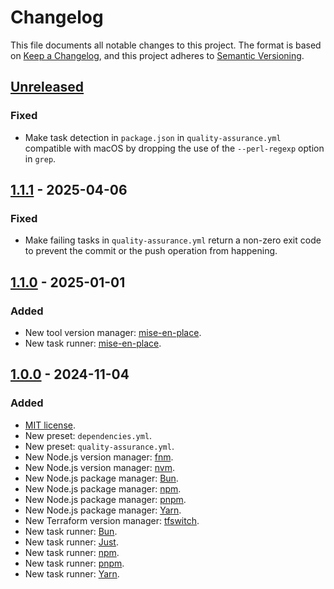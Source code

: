 # Changelog

This file documents all notable changes to this project. The format is based
on [Keep a Changelog](https://keepachangelog.com/en/1.1.0), and this project
adheres to [Semantic Versioning](https://semver.org/spec/v2.0.0.html).

## [Unreleased]
### Fixed
- Make task detection in `package.json` in `quality-assurance.yml` compatible
  with macOS by dropping the use of the `--perl-regexp` option in `grep`.

## [1.1.1] - 2025-04-06
### Fixed
- Make failing tasks in `quality-assurance.yml` return a non-zero exit code to
  prevent the commit or the push operation from happening.

## [1.1.0] - 2025-01-01
### Added
- New tool version manager: [mise-en-place](https://mise.jdx.dev).
- New task runner: [mise-en-place](https://mise.jdx.dev).

## [1.0.0] - 2024-11-04
### Added
- [MIT license](https://choosealicense.com/licenses/mit).
- New preset: `dependencies.yml`.
- New preset: `quality-assurance.yml`.
- New Node.js version manager: [fnm](https://github.com/Schniz/fnm).
- New Node.js version manager: [nvm](https://github.com/nvm-sh/nvm).
- New Node.js package manager: [Bun](https://bun.sh).
- New Node.js package
  manager: [npm](https://nodejs.org/en/learn/getting-started/an-introduction-to-the-npm-package-manager).
- New Node.js package manager: [pnpm](https://pnpm.io).
- New Node.js package manager: [Yarn](https://yarnpkg.com).
- New Terraform version manager: [tfswitch](https://tfswitch.warrensbox.com).
- New task runner: [Bun](https://bun.sh).
- New task runner: [Just](https://just.systems).
- New task
  runner: [npm](https://nodejs.org/en/learn/getting-started/an-introduction-to-the-npm-package-manager).
- New task runner: [pnpm](https://pnpm.io).
- New task runner: [Yarn](https://yarnpkg.com).

[unreleased]: https://github.com/rainstormy/presets-lefthook/compare/v1.1.1...HEAD
[1.1.1]: https://github.com/rainstormy/presets-lefthook/compare/v1.1.0...v1.1.1
[1.1.0]: https://github.com/rainstormy/presets-lefthook/compare/v1.0.0...v1.1.0
[1.0.0]: https://github.com/rainstormy/presets-lefthook/releases/tag/v1.0.0
